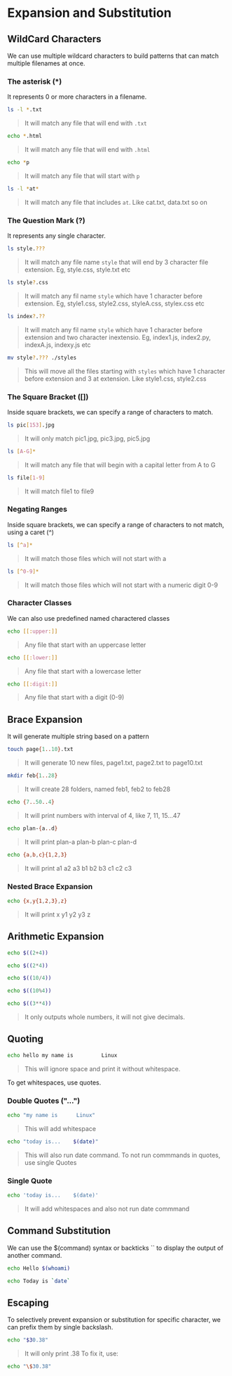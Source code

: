 # Expansion and Substitution


## WildCard Characters

We can use multiple wildcard characters to build patterns that can match multiple filenames at once.


### The asterisk (*)

It represents 0 or more characters in a filename.

```bash
ls -l *.txt
```

>It will match any file that will end with `.txt`


```bash
echo *.html
```

>It will match any file that will end with `.html`


```bash
echo *p
```

>It will match any file that will start with `p`


```bash
ls -l *at*
```

>It will match any file that includes `at`. Like cat.txt, data.txt so on


### The Question Mark (?)

It represents any single character.

```bash
ls style.???
```

> It will match any file name `style` that will end by 3 character file extension. Eg, style.css, style.txt etc

```bash
ls style?.css
```

> It will match any fil name `style` which have 1 character before extension. Eg, style1.css, style2.css, styleA.css, stylex.css etc


```bash
ls index?.??
```

> It will match any fil name `style` which have 1 character before extension and two character inextensio. Eg, index1.js, index2.py, indexA.js, indexy.js etc


```bash
mv style?.??? ./styles
```

> This will move all the files starting with `styles` which have 1 character before extension and 3 at extension. Like style1.css, style2.css


### The Square Bracket ([])

Inside square brackets, we can specify a range of characters to match.

```bash
ls pic[153].jpg
```

> It will only match pic1.jpg, pic3.jpg, pic5.jpg

```bash
ls [A-G]* 
```

> It will match any file that will begin with a capital letter from A to G

```bash
ls file[1-9]
```

> It will match file1 to file9


### Negating Ranges

Inside square brackets, we can specify a range of characters to not match, using a caret (^)

```bash
ls [^a]*
```
> It will match those files which will not start with a

```bash
ls [^0-9]*
```

> It will match those files which will not start with a numeric digit 0-9


### Character Classes
We can also use predefined named charactered classes

```bash
echo [[:upper:]]
```
> Any file that start with an uppercase letter

```bash
echo [[:lower:]]
```
> Any file that start with a lowercase letter

```bash
echo [[:digit:]]
```
> Any file that start with a digit (0-9)


## Brace Expansion

It will generate multiple string based on a pattern

```bash
touch page{1..10}.txt
```

> It will generate 10 new files, page1.txt, page2.txt to page10.txt


```bash
mkdir feb{1..28}
```

> It will create 28 folders, named feb1, feb2 to feb28

```bash
echo {7..50..4}
```

> It will print numbers with interval of 4, like 7, 11, 15...47


```bash
echo plan-{a..d}
```

> It will print plan-a plan-b plan-c plan-d


```bash
echo {a,b,c}{1,2,3}
```

> It will print a1 a2 a3 b1 b2 b3 c1 c2 c3


### Nested Brace Expansion

```bash
echo {x,y{1,2,3},z}
```

> It will print x y1 y2 y3 z


## Arithmetic Expansion

```bash
echo $((2+4))
```

```bash
echo $((2*4))
```

```bash
echo $((10/4))
```

```bash
echo $((10%4))
```

```bash
echo $((3**4))
```

> It only outputs whole numbers, it will not give decimals.



## Quoting

```bash
echo hello my name is         Linux
```

> This will ignore space and print it without whitespace.

To get whitespaces, use quotes.

### Double Quotes ("...")

```bash
echo "my name is      Linux"
```

> This will add whitespace

```bash
echo "today is...    $(date)"
```

> This will also run date command. To not run commmands in quotes, use single Quotes


### Single Quote

```bash
echo 'today is...    $(date)'
```

> It will add whitespaces and also not run date commmand


## Command Substitution

We can use the $(command) syntax or backticks `` to display the output of another command.

```bash
echo Hello $(whoami)
```

```bash
echo Today is `date`
```



## Escaping

To selectively prevent expansion or substitution for specific character, we can prefix them by single backslash.


```bash
echo "$30.38"
```

> It will only print .38 
> To fix it, use:

```bash
echo "\$30.38"
```